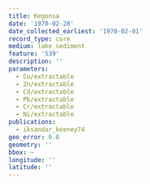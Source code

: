 ```yaml
---
title: Kegonsa
date: '1970-02-28'
date_collected_earliest: '1970-02-01'
record_type: core
medium: lake_sediment
feature: '539'
description: ''
parameters:
  - Cu/extractable
  - Zn/extractable
  - Cd/extractable
  - Pb/extractable
  - Cr/extractable
  - Ni/extractable
publications:
  - iksandar_keeney74
geo_error: 0.0
geometry: ''
bbox: ~
longitude: ''
latitude: ''
---
```

